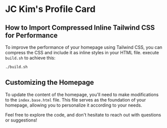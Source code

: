 # JC Kim's Profile Card

## How to Import Compressed Inline Tailwind CSS for Performance

To improve the performance of your homepage using Tailwind CSS, you can compress the CSS and include it as inline styles in your HTML file. execute `build.sh` to achieve this:

```bash
./build.sh
```

## Customizing the Homepage

To update the content of the homepage, you'll need to make modifications to the `index.base.html` file. This file serves as the foundation of your homepage, allowing you to personalize it according to your needs.

Feel free to explore the code, and don't hesitate to reach out with questions or suggestions!
